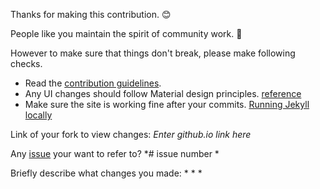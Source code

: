 Thanks for making this contribution. :blush:

People like you maintain the spirit of community work. :clap:

However to make sure that things don't break, please make following checks.
* Read the [contribution guidelines](https://github.com/nybles/nybles.github.io/blob/master/CONTRIBUTING.md).
* Any UI changes should follow Material design principles. [reference](http://fezvrasta.github.io/bootstrap-material-design/)
* Make sure the site is working fine after your commits. [Running Jekyll locally](https://jekyllrb.com/docs/quickstart/)

Link of your fork to view changes: *Enter github.io link here*

Any [issue](https://github.com/nybles/nybles.github.io/issues) your want to refer to?
*# issue number *

Briefly describe what changes you made:
* 
* 
* 
